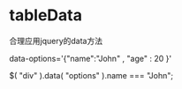 tableData
=========

合理应用jquery的data方法

data-options='{"name":"John" , "age" : 20 }'

$( "div" ).data( "options" ).name === "John";

